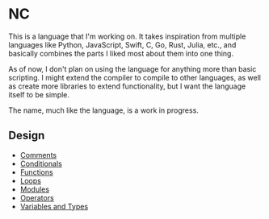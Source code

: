 # NC

This is a language that I'm working on. It takes inspiration from multiple languages like Python, JavaScript, Swift, C, Go, Rust, Julia, etc., and basically combines the parts I liked most about them into one thing.

As of now, I don't plan on using the language for anything more than basic scripting. I might extend the compiler to compile to other languages, as well as create more libraries to extend functionality, but I want the language itself to be simple.

The name, much like the language, is a work in progress.

## Design

- [Comments](./design/comments.md)
- [Conditionals](./design/conditionals.md)
- [Functions](./design/functions.md)
- [Loops](./design/loops.md)
- [Modules](./design/modules.md)
- [Operators](./design/operators.md)
- [Variables and Types](./design/variables.md)
